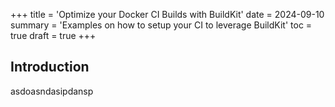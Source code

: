 +++
title = 'Optimize your Docker CI Builds with BuildKit'
date = 2024-09-10
summary = 'Examples on how to setup your CI to leverage BuildKit'
toc = true
draft = true
+++
## Introduction
asdoasndasipdansp